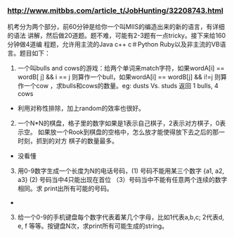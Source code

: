 ### http://www.mitbbs.com/article_t/JobHunting/32208743.html

机考分为两个部分，前60分钟是给你一个叫MIIS的编造出来的新的语言，有详细的语法
讲解，然后做20道题。题不难，可能有2-3题有一点tricky。接下来给160分钟做4道编
程题，允许用主流的Java c++ c＃Python Ruby以及非主流的VB语言。题目如下：

1. 一个叫bulls and cows的游戏：给两个单词来match字符，如果wordA[i] == wordB[
j] && i == j 则算作一个bull，如果wordA[i] == wordB[j] && i!=j 则算作一个cow
，求bulls和cows的数量。eg: dusts Vs. studs 返回 1 bulls, 4 cows

  + 利用对称性排除，加上random的效率也很好。


2. 一个N*N的棋盘，格子里的数字如果是1表示自己棋子，2表示对方棋子，0表示空。
如果放一个Rook到棋盘的空格中，怎么放才能使得放下去之后的那一时刻，抓到的对方
棋子的数量最多。
  + 没看懂

3. 用0-9数字生成一个长度为N的电话号码，(1) 号码不能用某三个数字 {a1, a2, a3}
(2) 号码当中4只能出现在首位 （3）号码当中不能有任意两个连续的数字相同。求
print出所有可能的号码。
  +
3. 给一个0-9的手机键盘每个数字代表着某几个字母，比如1代表a,b,c; 2代表d, e, f
等等。按键盘N次，求print所有可能生成的string。
